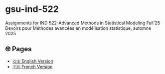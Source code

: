 # gsu-ind-522
Assignments for IND 522-Advanced Methods in Statistical Modeling Fall'25 
Devoirs pour Méthodes avancées en modélisation statistique, automne 2025

## 🌐 Pages

- [🇬🇧 English Version](https://mervenurkarabulut.github.io/gsu-ind-522/index.html)
- [🇫🇷 French Version](https://mervenurkarabulut.github.io/gsu-ind-522/index_fr.html)
